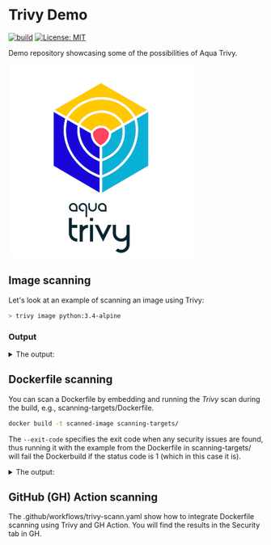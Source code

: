 # Trivy Demo

[![build](https://github.com/fredrkl/trivy-demo/actions/workflows/docker-image.yml/badge.svg)](https://github.com/fredrkl/trivy-demo/actions/workflows/docker-image.yml)
[![License: MIT](https://img.shields.io/badge/License-MIT-yellow.svg)](https://opensource.org/licenses/MIT)

Demo repository showcasing some of the possibilities of Aqua Trivy.

![Trivy](./images/Aqua-trivy-logo.png)

## Image scanning

Let's look at an example of scanning an image using Trivy:

```bash
> trivy image python:3.4-alpine
```

### Output

<details>
    <summary>The output:</summary>

```text
2023-05-06T15:29:29.058Z        INFO    Need to update DB
2023-05-06T15:29:29.058Z        INFO    DB Repository: ghcr.io/aquasecurity/trivy-db
2023-05-06T15:29:29.058Z        INFO    Downloading DB...
36.61 MiB / 36.61 MiB [----------------------------------------------------------------------------------------------------------------------------------------------------------------------------------------------------------------------------------------------------------------------] 100.00% 9.89 MiB p/s 3.9s
2023-05-06T15:29:34.194Z        INFO    Vulnerability scanning is enabled
2023-05-06T15:29:34.194Z        INFO    Secret scanning is enabled
2023-05-06T15:29:34.194Z        INFO    If your scanning is slow, please try '--scanners vuln' to disable secret scanning
2023-05-06T15:29:34.194Z        INFO    Please see also https://aquasecurity.github.io/trivy/v0.41/docs/secret/scanning/#recommendation for faster secret detection
2023-05-06T15:29:39.449Z        INFO    Detected OS: alpine
2023-05-06T15:29:39.450Z        INFO    Detecting Alpine vulnerabilities...
2023-05-06T15:29:39.450Z        INFO    Number of language-specific files: 1
2023-05-06T15:29:39.450Z        INFO    Detecting python-pkg vulnerabilities...
2023-05-06T15:29:39.452Z        WARN    This OS version is no longer supported by the distribution: alpine 3.9.2
2023-05-06T15:29:39.452Z        WARN    The vulnerability detection may be insufficient because security updates are not provided

python:3.4-alpine (alpine 3.9.2)

Total: 37 (UNKNOWN: 0, LOW: 4, MEDIUM: 16, HIGH: 13, CRITICAL: 4)

┌──────────────┬────────────────┬──────────┬───────────────────┬───────────────┬──────────────────────────────────────────────────────────────┐
│   Library    │ Vulnerability  │ Severity │ Installed Version │ Fixed Version │                            Title                             │
├──────────────┼────────────────┼──────────┼───────────────────┼───────────────┼──────────────────────────────────────────────────────────────┤
│ expat        │ CVE-2018-20843 │ HIGH     │ 2.2.6-r0          │ 2.2.7-r0      │ expat: large number of colons in input makes parser consume  │
│              │                │          │                   │               │ high amount...                                               │
│              │                │          │                   │               │ https://avd.aquasec.com/nvd/cve-2018-20843                   │
│              ├────────────────┤          │                   ├───────────────┼──────────────────────────────────────────────────────────────┤
│              │ CVE-2019-15903 │          │                   │ 2.2.7-r1      │ expat: heap-based buffer over-read via crafted XML input     │
│              │                │          │                   │               │ https://avd.aquasec.com/nvd/cve-2019-15903                   │
├──────────────┼────────────────┼──────────┼───────────────────┼───────────────┼──────────────────────────────────────────────────────────────┤
│ libbz2       │ CVE-2019-12900 │ CRITICAL │ 1.0.6-r6          │ 1.0.6-r7      │ bzip2: out-of-bounds write in function BZ2_decompress        │
│              │                │          │                   │               │ https://avd.aquasec.com/nvd/cve-2019-12900                   │
├──────────────┼────────────────┼──────────┼───────────────────┼───────────────┼──────────────────────────────────────────────────────────────┤
│ libcrypto1.1 │ CVE-2019-1543  │ HIGH     │ 1.1.1a-r1         │ 1.1.1b-r1     │ openssl: ChaCha20-Poly1305 with long nonces                  │
│              │                │          │                   │               │ https://avd.aquasec.com/nvd/cve-2019-1543                    │
│              ├────────────────┤          │                   ├───────────────┼──────────────────────────────────────────────────────────────┤
│              │ CVE-2020-1967  │          │                   │ 1.1.1g-r0     │ openssl: Segmentation fault in SSL_check_chain causes denial │
│              │                │          │                   │               │ of service                                                   │
│              │                │          │                   │               │ https://avd.aquasec.com/nvd/cve-2020-1967                    │
│              ├────────────────┤          │                   ├───────────────┼──────────────────────────────────────────────────────────────┤
│              │ CVE-2021-23840 │          │                   │ 1.1.1j-r0     │ openssl: integer overflow in CipherUpdate                    │
│              │                │          │                   │               │ https://avd.aquasec.com/nvd/cve-2021-23840                   │
│              ├────────────────┤          │                   ├───────────────┼──────────────────────────────────────────────────────────────┤
│              │ CVE-2021-3450  │          │                   │ 1.1.1k-r0     │ openssl: CA certificate check bypass with                    │
│              │                │          │                   │               │ X509_V_FLAG_X509_STRICT                                      │
│              │                │          │                   │               │ https://avd.aquasec.com/nvd/cve-2021-3450                    │
│              ├────────────────┼──────────┤                   ├───────────────┼──────────────────────────────────────────────────────────────┤
│              │ CVE-2019-1547  │ MEDIUM   │                   │ 1.1.1d-r0     │ openssl: side-channel weak encryption vulnerability          │
│              │                │          │                   │               │ https://avd.aquasec.com/nvd/cve-2019-1547                    │
│              ├────────────────┤          │                   │               ├──────────────────────────────────────────────────────────────┤
│              │ CVE-2019-1549  │          │                   │               │ openssl: information disclosure in fork()                    │
│              │                │          │                   │               │ https://avd.aquasec.com/nvd/cve-2019-1549                    │
│              ├────────────────┤          │                   ├───────────────┼──────────────────────────────────────────────────────────────┤
│              │ CVE-2019-1551  │          │                   │ 1.1.1d-r2     │ openssl: Integer overflow in RSAZ modular exponentiation on  │
│              │                │          │                   │               │ x86_64                                                       │
│              │                │          │                   │               │ https://avd.aquasec.com/nvd/cve-2019-1551                    │
│              ├────────────────┤          │                   ├───────────────┼──────────────────────────────────────────────────────────────┤
│              │ CVE-2020-1971  │          │                   │ 1.1.1i-r0     │ openssl: EDIPARTYNAME NULL pointer de-reference              │
│              │                │          │                   │               │ https://avd.aquasec.com/nvd/cve-2020-1971                    │
│              ├────────────────┤          │                   ├───────────────┼──────────────────────────────────────────────────────────────┤
│              │ CVE-2021-23841 │          │                   │ 1.1.1j-r0     │ openssl: NULL pointer dereference in                         │
│              │                │          │                   │               │ X509_issuer_and_serial_hash()                                │
│              │                │          │                   │               │ https://avd.aquasec.com/nvd/cve-2021-23841                   │
│              ├────────────────┤          │                   ├───────────────┼──────────────────────────────────────────────────────────────┤
│              │ CVE-2021-3449  │          │                   │ 1.1.1k-r0     │ openssl: NULL pointer dereference in signature_algorithms    │
│              │                │          │                   │               │ processing                                                   │
│              │                │          │                   │               │ https://avd.aquasec.com/nvd/cve-2021-3449                    │
│              ├────────────────┼──────────┤                   ├───────────────┼──────────────────────────────────────────────────────────────┤
│              │ CVE-2019-1563  │ LOW      │                   │ 1.1.1d-r0     │ openssl: information disclosure in PKCS7_dataDecode and      │
│              │                │          │                   │               │ CMS_decrypt_set1_pkey                                        │
│              │                │          │                   │               │ https://avd.aquasec.com/nvd/cve-2019-1563                    │
│              ├────────────────┤          │                   ├───────────────┼──────────────────────────────────────────────────────────────┤
│              │ CVE-2021-23839 │          │                   │ 1.1.1j-r0     │ openssl: incorrect SSLv2 rollback protection                 │
│              │                │          │                   │               │ https://avd.aquasec.com/nvd/cve-2021-23839                   │
├──────────────┼────────────────┼──────────┤                   ├───────────────┼──────────────────────────────────────────────────────────────┤
│ libssl1.1    │ CVE-2019-1543  │ HIGH     │                   │ 1.1.1b-r1     │ openssl: ChaCha20-Poly1305 with long nonces                  │
│              │                │          │                   │               │ https://avd.aquasec.com/nvd/cve-2019-1543                    │
│              ├────────────────┤          │                   ├───────────────┼──────────────────────────────────────────────────────────────┤
│              │ CVE-2020-1967  │          │                   │ 1.1.1g-r0     │ openssl: Segmentation fault in SSL_check_chain causes denial │
│              │                │          │                   │               │ of service                                                   │
│              │                │          │                   │               │ https://avd.aquasec.com/nvd/cve-2020-1967                    │
│              ├────────────────┤          │                   ├───────────────┼──────────────────────────────────────────────────────────────┤
│              │ CVE-2021-23840 │          │                   │ 1.1.1j-r0     │ openssl: integer overflow in CipherUpdate                    │
│              │                │          │                   │               │ https://avd.aquasec.com/nvd/cve-2021-23840                   │
│              ├────────────────┤          │                   ├───────────────┼──────────────────────────────────────────────────────────────┤
│              │ CVE-2021-3450  │          │                   │ 1.1.1k-r0     │ openssl: CA certificate check bypass with                    │
│              │                │          │                   │               │ X509_V_FLAG_X509_STRICT                                      │
│              │                │          │                   │               │ https://avd.aquasec.com/nvd/cve-2021-3450                    │
│              ├────────────────┼──────────┤                   ├───────────────┼──────────────────────────────────────────────────────────────┤
│              │ CVE-2019-1547  │ MEDIUM   │                   │ 1.1.1d-r0     │ openssl: side-channel weak encryption vulnerability          │
│              │                │          │                   │               │ https://avd.aquasec.com/nvd/cve-2019-1547                    │
│              ├────────────────┤          │                   │               ├──────────────────────────────────────────────────────────────┤
│              │ CVE-2019-1549  │          │                   │               │ openssl: information disclosure in fork()                    │
│              │                │          │                   │               │ https://avd.aquasec.com/nvd/cve-2019-1549                    │
│              ├────────────────┤          │                   ├───────────────┼──────────────────────────────────────────────────────────────┤
│              │ CVE-2019-1551  │          │                   │ 1.1.1d-r2     │ openssl: Integer overflow in RSAZ modular exponentiation on  │
│              │                │          │                   │               │ x86_64                                                       │
│              │                │          │                   │               │ https://avd.aquasec.com/nvd/cve-2019-1551                    │
│              ├────────────────┤          │                   ├───────────────┼──────────────────────────────────────────────────────────────┤
│              │ CVE-2020-1971  │          │                   │ 1.1.1i-r0     │ openssl: EDIPARTYNAME NULL pointer de-reference              │
│              │                │          │                   │               │ https://avd.aquasec.com/nvd/cve-2020-1971                    │
│              ├────────────────┤          │                   ├───────────────┼──────────────────────────────────────────────────────────────┤
│              │ CVE-2021-23841 │          │                   │ 1.1.1j-r0     │ openssl: NULL pointer dereference in                         │
│              │                │          │                   │               │ X509_issuer_and_serial_hash()                                │
│              │                │          │                   │               │ https://avd.aquasec.com/nvd/cve-2021-23841                   │
│              ├────────────────┤          │                   ├───────────────┼──────────────────────────────────────────────────────────────┤
│              │ CVE-2021-3449  │          │                   │ 1.1.1k-r0     │ openssl: NULL pointer dereference in signature_algorithms    │
│              │                │          │                   │               │ processing                                                   │
│              │                │          │                   │               │ https://avd.aquasec.com/nvd/cve-2021-3449                    │
│              ├────────────────┼──────────┤                   ├───────────────┼──────────────────────────────────────────────────────────────┤
│              │ CVE-2019-1563  │ LOW      │                   │ 1.1.1d-r0     │ openssl: information disclosure in PKCS7_dataDecode and      │
│              │                │          │                   │               │ CMS_decrypt_set1_pkey                                        │
│              │                │          │                   │               │ https://avd.aquasec.com/nvd/cve-2019-1563                    │
│              ├────────────────┤          │                   ├───────────────┼──────────────────────────────────────────────────────────────┤
│              │ CVE-2021-23839 │          │                   │ 1.1.1j-r0     │ openssl: incorrect SSLv2 rollback protection                 │
│              │                │          │                   │               │ https://avd.aquasec.com/nvd/cve-2021-23839                   │
├──────────────┼────────────────┼──────────┼───────────────────┼───────────────┼──────────────────────────────────────────────────────────────┤
│ musl         │ CVE-2019-14697 │ CRITICAL │ 1.1.20-r4         │ 1.1.20-r5     │ musl libc through 1.1.23 has an x87 floating-point stack     │
│              │                │          │                   │               │ adjustment im ......                                         │
│              │                │          │                   │               │ https://avd.aquasec.com/nvd/cve-2019-14697                   │
│              ├────────────────┼──────────┤                   ├───────────────┼──────────────────────────────────────────────────────────────┤
│              │ CVE-2020-28928 │ MEDIUM   │                   │ 1.1.20-r6     │ In musl libc through 1.2.1, wcsnrtombs mishandles particular │
│              │                │          │                   │               │ combinati ...                                                │
│              │                │          │                   │               │ https://avd.aquasec.com/nvd/cve-2020-28928                   │
├──────────────┼────────────────┼──────────┤                   ├───────────────┼──────────────────────────────────────────────────────────────┤
│ musl-utils   │ CVE-2019-14697 │ CRITICAL │                   │ 1.1.20-r5     │ musl libc through 1.1.23 has an x87 floating-point stack     │
│              │                │          │                   │               │ adjustment im ......                                         │
│              │                │          │                   │               │ https://avd.aquasec.com/nvd/cve-2019-14697                   │
│              ├────────────────┼──────────┤                   ├───────────────┼──────────────────────────────────────────────────────────────┤
│              │ CVE-2020-28928 │ MEDIUM   │                   │ 1.1.20-r6     │ In musl libc through 1.2.1, wcsnrtombs mishandles particular │
│              │                │          │                   │               │ combinati ...                                                │
│              │                │          │                   │               │ https://avd.aquasec.com/nvd/cve-2020-28928                   │
├──────────────┼────────────────┼──────────┼───────────────────┼───────────────┼──────────────────────────────────────────────────────────────┤
│ sqlite-libs  │ CVE-2019-8457  │ CRITICAL │ 3.26.0-r3         │ 3.28.0-r0     │ sqlite: heap out-of-bound read in function rtreenode()       │
│              │                │          │                   │               │ https://avd.aquasec.com/nvd/cve-2019-8457                    │
│              ├────────────────┼──────────┤                   ├───────────────┼──────────────────────────────────────────────────────────────┤
│              │ CVE-2019-19244 │ HIGH     │                   │ 3.28.0-r2     │ sqlite: allows a crash if a sub-select uses both DISTINCT    │
│              │                │          │                   │               │ and window...                                                │
│              │                │          │                   │               │ https://avd.aquasec.com/nvd/cve-2019-19244                   │
│              ├────────────────┤          │                   ├───────────────┼──────────────────────────────────────────────────────────────┤
│              │ CVE-2019-5018  │          │                   │ 3.28.0-r0     │ sqlite: Use-after-free in window function leading to remote  │
│              │                │          │                   │               │ code execution                                               │
│              │                │          │                   │               │ https://avd.aquasec.com/nvd/cve-2019-5018                    │
│              ├────────────────┤          │                   ├───────────────┼──────────────────────────────────────────────────────────────┤
│              │ CVE-2020-11655 │          │                   │ 3.28.0-r3     │ sqlite: malformed window-function query leads to DoS         │
│              │                │          │                   │               │ https://avd.aquasec.com/nvd/cve-2020-11655                   │
│              ├────────────────┼──────────┤                   ├───────────────┼──────────────────────────────────────────────────────────────┤
│              │ CVE-2019-16168 │ MEDIUM   │                   │ 3.28.0-r1     │ sqlite: Division by zero in whereLoopAddBtreeIndex in        │
│              │                │          │                   │               │ sqlite3.c                                                    │
│              │                │          │                   │               │ https://avd.aquasec.com/nvd/cve-2019-16168                   │
│              ├────────────────┤          │                   ├───────────────┼──────────────────────────────────────────────────────────────┤
│              │ CVE-2019-19242 │          │                   │ 3.28.0-r2     │ sqlite: SQL injection in sqlite3ExprCodeTarget in expr.c     │
│              │                │          │                   │               │ https://avd.aquasec.com/nvd/cve-2019-19242                   │
└──────────────┴────────────────┴──────────┴───────────────────┴───────────────┴──────────────────────────────────────────────────────────────┘
2023-05-06T15:29:39.463Z        INFO    Table result includes only package filenames. Use '--format json' option to get the full path to the package file.

Python (python-pkg)

Total: 4 (UNKNOWN: 0, LOW: 0, MEDIUM: 2, HIGH: 2, CRITICAL: 0)

┌───────────────────────┬────────────────┬──────────┬───────────────────┬───────────────┬─────────────────────────────────────────────────────────────┐
│        Library        │ Vulnerability  │ Severity │ Installed Version │ Fixed Version │                            Title                            │
├───────────────────────┼────────────────┼──────────┼───────────────────┼───────────────┼─────────────────────────────────────────────────────────────┤
│ pip (METADATA)        │ CVE-2019-20916 │ HIGH     │ 19.0.3            │ 19.2          │ python-pip: directory traversal in _download_http_url()     │
│                       │                │          │                   │               │ function in src/pip/_internal/download.py                   │
│                       │                │          │                   │               │ https://avd.aquasec.com/nvd/cve-2019-20916                  │
│                       ├────────────────┼──────────┤                   ├───────────────┼─────────────────────────────────────────────────────────────┤
│                       │ CVE-2021-3572  │ MEDIUM   │                   │ 21.1          │ python-pip: Incorrect handling of unicode separators in git │
│                       │                │          │                   │               │ references                                                  │
│                       │                │          │                   │               │ https://avd.aquasec.com/nvd/cve-2021-3572                   │
├───────────────────────┼────────────────┤          ├───────────────────┼───────────────┼─────────────────────────────────────────────────────────────┤
│ setuptools (METADATA) │ CVE-2022-40897 │          │ 40.8.0            │ 65.5.1        │ Regular Expression Denial of Service (ReDoS) in             │
│                       │                │          │                   │               │ package_index.py                                            │
│                       │                │          │                   │               │ https://avd.aquasec.com/nvd/cve-2022-40897                  │
├───────────────────────┼────────────────┼──────────┼───────────────────┼───────────────┼─────────────────────────────────────────────────────────────┤
│ wheel (METADATA)      │ CVE-2022-40898 │ HIGH     │ 0.33.1            │ 0.38.1        │ remote attackers can cause denial of service via attacker   │
│                       │                │          │                   │               │ controlled input...                                         │
│                       │                │          │                   │               │ https://avd.aquasec.com/nvd/cve-2022-40898                  │
└───────────────────────┴────────────────┴──────────┴───────────────────┴───────────────┴─────────────────────────────────────────────────────────────┘
```
</details>

## Dockerfile scanning

You can scan a Dockerfile by embedding and running the _Trivy_ scan during the build, e.g., scanning-targets/Dockerfile.

```bash
docker build -t scanned-image scanning-targets/
```

The `--exit-code` specifies the exit code when any security issues are found, thus running it with the example from the Dockerfile in scanning-targets/ will fail the Dockerbuild if the status code is 1 (which in this case it is).
<details>
    <summary>The output:</summary>
[+] Building 16.2s (5/5) FINISHED
 => [internal] load build definition from Dockerfile                                                                0.0s
 => => transferring dockerfile: 262B                                                                                0.0s
 => [internal] load .dockerignore                                                                                   0.0s
 => => transferring context: 2B                                                                                     0.0s
 => [internal] load metadata for docker.io/library/alpine:3.7                                                       0.6s
 => CACHED [1/2] FROM docker.io/library/alpine:3.7@sha256:8421d9a84432575381bfabd248f1eb56f3aa21d9d7cd2511583c68c9  0.0s
 => ERROR [2/2] RUN apk add curl     && curl -sfL https://raw.githubusercontent.com/aquasecurity/trivy/master/con  15.5s
------
 > [2/2] RUN apk add curl     && curl -sfL https://raw.githubusercontent.com/aquasecurity/trivy/master/contrib/install.sh | sh -s -- -b /usr/local/bin     && trivy filesystem --exit-code 1 --no-progress /:
#5 0.366 fetch http://dl-cdn.alpinelinux.org/alpine/v3.7/main/x86_64/APKINDEX.tar.gz
#5 0.634 fetch http://dl-cdn.alpinelinux.org/alpine/v3.7/community/x86_64/APKINDEX.tar.gz
#5 0.778 (1/4) Installing ca-certificates (20190108-r0)
#5 0.852 (2/4) Installing libssh2 (1.9.0-r1)
#5 0.912 (3/4) Installing libcurl (7.61.1-r3)
#5 0.986 (4/4) Installing curl (7.61.1-r3)
#5 1.051 Executing busybox-1.27.2-r11.trigger
#5 1.056 Executing ca-certificates-20190108-r0.trigger
#5 1.119 OK: 6 MiB in 17 packages
#5 1.330 aquasecurity/trivy info checking GitHub for latest tag
#5 1.892 aquasecurity/trivy info found version: 0.41.0 for v0.41.0/Linux/64bit
#5 8.685 aquasecurity/trivy info installed /usr/local/bin/trivy
#5 9.131 2023-05-07T07:28:11.532Z       INFO    Need to update DB
#5 9.131 2023-05-07T07:28:11.532Z       INFO    DB Repository: ghcr.io/aquasecurity/trivy-db
#5 9.131 2023-05-07T07:28:11.532Z       INFO    Downloading DB...
#5 14.80 2023-05-07T07:28:17.195Z       INFO    Vulnerability scanning is enabled
#5 14.80 2023-05-07T07:28:17.196Z       INFO    Secret scanning is enabled
#5 14.80 2023-05-07T07:28:17.196Z       INFO    If your scanning is slow, please try '--scanners vuln' to disable secret scanning
#5 14.80 2023-05-07T07:28:17.196Z       INFO    Please see also https://aquasecurity.github.io/trivy/v0.41/docs/secret/scanning/#recommendation for faster secret detection
#5 14.99 2023-05-07T07:28:17.393Z       INFO    Detected OS: alpine
#5 14.99 2023-05-07T07:28:17.393Z       INFO    Detecting Alpine vulnerabilities...
#5 14.99 2023-05-07T07:28:17.394Z       INFO    Number of language-specific files: 0
#5 14.99 2023-05-07T07:28:17.394Z       WARN    This OS version is no longer supported by the distribution: alpine 3.7.3
#5 14.99 2023-05-07T07:28:17.394Z       WARN    The vulnerability detection may be insufficient because security updates are not provided
#5 15.00
#5 15.00 localhost (alpine 3.7.3)
#5 15.00 ========================
#5 15.00 Total: 2 (UNKNOWN: 0, LOW: 0, MEDIUM: 0, HIGH: 0, CRITICAL: 2)
#5 15.00
#5 15.00 ┌────────────┬────────────────┬──────────┬───────────────────┬───────────────┬──────────────────────────────────────────────────────────┐
#5 15.00 │  Library   │ Vulnerability  │ Severity │ Installed Version │ Fixed Version │                          Title                           │
#5 15.00 ├────────────┼────────────────┼──────────┼───────────────────┼───────────────┼──────────────────────────────────────────────────────────┤
#5 15.00 │ musl       │ CVE-2019-14697 │ CRITICAL │ 1.1.18-r3         │ 1.1.18-r4     │ musl libc through 1.1.23 has an x87 floating-point stack │
#5 15.00 │            │                │          │                   │               │ adjustment im ......
                        │
#5 15.00 │            │                │          │                   │               │ https://avd.aquasec.com/nvd/cve-2019-14697               │
#5 15.00 ├────────────┤                │          │                   │               │
                        │
#5 15.00 │ musl-utils │                │          │                   │               │
                        │
#5 15.00 │            │                │          │                   │               │
                        │
#5 15.00 │            │                │          │                   │               │
                        │
#5 15.00 └────────────┴────────────────┴──────────┴───────────────────┴───────────────┴──────────────────────────────────────────────────────────┘
------
executor failed running [/bin/sh -c apk add curl     && curl -sfL https://raw.githubusercontent.com/aquasecurity/trivy/master/contrib/install.sh | sh -s -- -b /usr/local/bin     && trivy filesystem --exit-code 1 --no-progress /]: exit code: 1
</details>

## GitHub (GH) Action scanning

The .github/workflows/trivy-scann.yaml show how to integrate Dockerfile scanning using Trivy and GH Action. You will find the results in the Security tab in GH.
